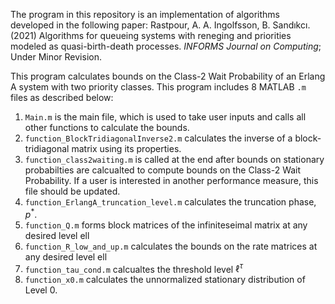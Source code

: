 The program in this repository is an implementation of algorithms developed in the following paper:
Rastpour, A. A. Ingolfsson, B. Sandıkcı. (2021) Algorithms for queueing systems with reneging and priorities modeled as quasi-birth-death processes. *INFORMS Journal on Computing*; Under Minor Revision.

This program calculates bounds on the Class-2 Wait Probability of an Erlang A system with two priority classes. This program includes 8 MATLAB `.m` files as described below:
1. `Main.m` is the main file, which is used to take user inputs and calls all other functions to calculate the bounds.
2. `function_BlockTridiagonalInverse2.m` calculates the inverse of a block-tridiagonal matrix using its properties.
3. `function_class2waiting.m` is called at the end after bounds on stationary probabilties are calcualted to compute bounds on the Class-2 Wait Probability. If a user is interested in another performance measure, this file should be updated.
4. `function_ErlangA_truncation_level.m` calculates the truncation phase, $p^\ast$.
5. `function_Q.m` forms block matrices of the infiniteseimal matrix at any desired level ell
6. `function_R_low_and_up.m` calculates the bounds on the rate matrices at any desired level ell
7. `function_tau_cond.m` calcualtes the threshold level $\ell^\tau$
8. `function_x0.m` calculates the unnormalized stationary distribution of Level 0.
